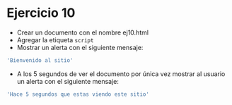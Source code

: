 # Ejercicio 10

* Crear un documento con el nombre ej10.html
* Agregar la etiqueta `script`
* Mostrar un alerta con el siguiente mensaje:
```js
'Bienvenido al sitio'
```
* A los 5 segundos de ver el documento por única vez mostrar al usuario un alerta con el siguiente mensaje:
```js
'Hace 5 segundos que estas viendo este sitio'
```
